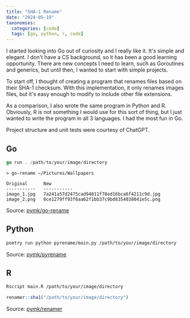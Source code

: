 ```yaml
---
title: "SHA-1 Rename"
date: "2024-05-19"
taxonomies:
  categories: [code]
  tags: [go, python, r, code]
---
```


I started looking into Go out of curiosity and I really like it. It's simple and elegant. I don't have a CS background, so it has been a good learning opportunity. There are new concepts I need to learn, such as Goroutines and generics, but until then, I wanted to start with simple projects.

To start off, I thought of creating a program that renames files based on their SHA-1 checksum. With this implementation, it only renames images files, but it's easy enough to modify to include other file extensions.

As a comparison, I also wrote the same program in Python and R. Obviously, R is not something I would use for this sort of thing, but I just wanted to write the program in all 3 languages. I had the most fun in Go.

Project structure and unit tests were courtesy of ChatGPT.

## Go

```go
go run . /path/to/your/image/directory
```

```
> go-rename ~/Pictures/Wallpapers

Original      New
-----------   -----------
image_1.jpg   7a241a57d2475cad94811f78ed16bca6f4211c9d.jpg
image_2.png   0ce1279ff93f6aa62f1bb37c9bd8354038041e5c.png
```

Source: [pymk/go-rename](https://github.com/pymk/go-rename)

## Python

```sh
poetry run python pyrename/main.py /path/to/your/image/directory
```

Source: [pymk/pyrename](https://github.com/pymk/pyrename)

## R

```sh
Rscript main.R /path/to/your/image/directory
```

```r
renamer::sha1("/path/to/your/image/directory")
```

Source: [pymk/renamer](https://github.com/pymk/renamer)

